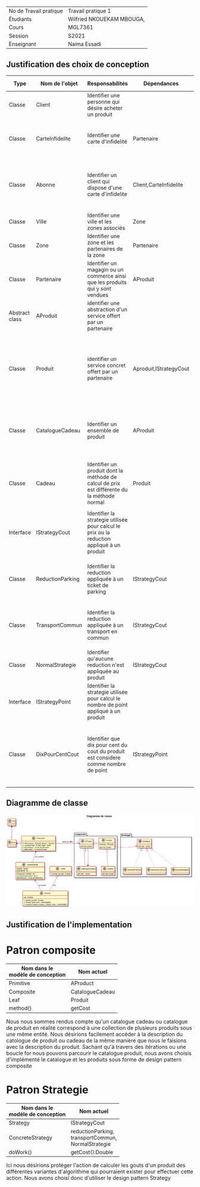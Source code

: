| | |
|-|-|
|No de Travail pratique|	Travail pratique 1|
|Étudiants|Wilfried NKOUEKAM MBOUGA,	|
|Cours|	MGL7361|
|Session|S2021|
|Enseignant|Naima Essadi|
## Justification des choix de conception
|Type|Nom de l'objet|	Responsabilités|	Dépendances|Raison de dependance|Raison choix Interface ou abstraction|
|----|--------------|------------------|---------------|--------------------|--------------------|
|Classe|Client|Identifier une personne qui désire acheter un produit||||
|Classe|CarteInfidelite|Identifier une carte d'infidelité|Partenaire|Identifier le nombre de partenaires ou la carte a été utilisé le mois précedent||
|Classe|Abonne|Identifier un client qui dispose d'une carte d'infidelite|Client,CarteInfidelite|Identifier les informations clients ainsi que les informations de la carte d'infidelite détenues||
|Classe|Ville|Identifier une ville et les zones associés|Zone|Identifier les zones de la ville||
|Classe|Zone|Identifier une zone et les partenaires de la zone|Partenaire|Identifier les partenaires de la zone||
|Classe|Partenaire|Identifier un magagin ou un commerce ainsi que les produits qui y sont vendues|AProduit|Identifie les produits et cadeaux vendues ou offerte par le partenaire||
|Abstract class|AProduit|identifier une abstraction d'un service offert par un partenaire|||Accéder facilement et de la même manière aux informations(descriptions,prix) d'un produit, d'un cadeau ou d'un catalogue cadeau |
|Classe|Produit|identifier un service concret offert par un partenaire|Aproduit,IStrategyCout|Avoir les mêmes caractéristique et méthodes que l'on retrouve dans AProduit, identifier la méthode utilisée pour calculer le prix ||
|Classe|CatalogueCadeau|Identifier un ensemble de produit |AProduit|Un Catalogue de cadeau est composé de Produit abstrait et est aussi un produit abstrait ||
|Classe|Cadeau|Identifier un produit dont la méthode de calcul de prix est différente du la méthode normal|Produit|Un cadeau est un produit dont la stratégie de calcul de prix est différente de celle normale||
|Interface|IStrategyCout|Identifier la strategie utilisée pour calcul le prix ou la reduction appliqué à un produit|||Encapsuler à haut niveaux les variations possible qui pourrait avoir lieu lors du calcul de prix|
|Classe|ReductionParking|Identifier la reduction appliquée à un ticket de parking|IStrategyCout| correspond à une variante de calcul de prix d'un produit de type ticket de parking ||
|Classe|TransportCommun|Identifier la reduction appliquée à un transport en commun|IStrategyCout|correspond à une variante de calcul de prix d'un produit de type transport en commun ||
|Classe|NormalStrategie|Identifier qu'aucune reduction n'est appliquée au produit |IStrategyCout|variante par défaut pour le calcul du prix d'un produit||
|Interface|IStrategyPoint|Identifier la strategie utilisée pour calcul le nombre de point appliqué à un produit|||Encapsuler à haut niveaux les variations possible qui pourrait avoir lieu lors du calcul du nombre de points associe a un produit|
|Classe|DixPourCentCout|Identifier que dix pour cent du cout du produit est considere comme nombre de point |IStrategyPoint|variante permettant de definir que dix pour cent du cout du produit est considere comme nombre de point ||
## Diagramme de classe
![](out/DiagrammeDeChoixDeConception2/Diagramme%20de%20classe.png)


## Justification de l'implementation
# Patron composite

|Nom dans le <br>modèle de conception | Nom actuel |
|-|-|
|Primitive| AProduct |
|Composite| CatalogueCadeau  |
|Leaf| Produit |
|method()| getCost |

Nous nous sommes rendus compte qu'un catalogue cadeau ou catalogue de produit en réalité correspond à une collection de plusieurs produits sous une même entité. Nous désirions facilement accéder à la description du catologue de produit ou cadeau de la même manière que nous le faisions avec la description du produit. Sachant qu'à travers des itérations ou une boucle for nous pouvons parcourir le catalogue produit, nous avons choisis d'implémenté le catalogue et les produits sous forme de design pattern composite

# Patron Strategie
|Nom dans le <br>modèle de conception | Nom actuel |
|-|-|
|Strategy| IStrategyCout |
|ConcreteStrategy| reductionParking,<br>transportCommun,<br>NormalStrategie |
|doWork()| getCost():Double |

Ici nous désirions protéger l'action de calculer les gouts d'un produit des différentes variantes d'algorithme qui pourraient exister pour effectuer cette action. Nous avons choisi donc d'utiliser le design pattern Strategy 